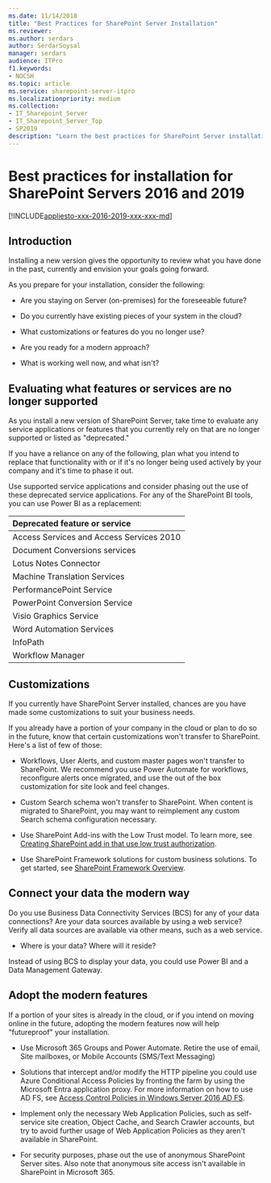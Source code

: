```yaml
---
ms.date: 11/14/2018
title: "Best Practices for SharePoint Server Installation"
ms.reviewer: 
ms.author: serdars
author: SerdarSoysal
manager: serdars
audience: ITPro
f1.keywords:
- NOCSH
ms.topic: article
ms.service: sharepoint-server-itpro
ms.localizationpriority: medium
ms.collection:
- IT_Sharepoint_Server
- IT_Sharepoint_Server_Top
- SP2019
description: "Learn the best practices for SharePoint Server installation and how it gets your servers ready for easy transition to the cloud."
---
```


# Best practices for installation for SharePoint Servers 2016 and 2019

[!INCLUDE[appliesto-xxx-2016-2019-xxx-xxx-md](../includes/appliesto-xxx-2016-2019-xxx-xxx-md.md)] 

## Introduction

Installing a new version gives the opportunity to review what you have done in the past, currently and envision your goals going forward.

As you prepare for your installation, consider the following:

- Are you staying on Server (on-premises) for the foreseeable future?  

- Do you currently have existing pieces of your system in the cloud?

- What customizations or features do you no longer use?

- Are you ready for a modern approach?

- What is working well now, and what isn't?

## Evaluating what features or services are no longer supported

As you install a new version of SharePoint Server, take time to evaluate any service applications or features that you currently rely on that are no longer supported or listed as "deprecated." 

If you have a reliance on any of the following, plan what you intend to replace that functionality with or if it's no longer being used actively by your company and it's time to phase it out.

Use supported service applications and consider phasing out the use of these deprecated service applications. For any of the SharePoint BI tools, you can use Power BI as a replacement:

|Deprecated feature or service|
|:-----|
|Access Services and Access Services 2010 |
|Document Conversions services|
|Lotus Notes Connector  |
|Machine Translation Services |
|PerformancePoint Service |
|PowerPoint Conversion Service |
|Visio Graphics Service  |
|Word Automation Services  |
|InfoPath |
|Workflow Manager |

## Customizations

If you currently have SharePoint Server installed, chances are you have made some customizations to suit your business needs. 

If you already have a portion of your company in the cloud or plan to do so in the future, know that certain customizations won't transfer to SharePoint. Here's a list of few of those:

- Workflows, User Alerts, and custom master pages won't transfer to SharePoint. We recommend you use Power Automate for workflows, reconfigure alerts once migrated, and use the out of the box customization for site look and feel changes.

- Custom Search schema won't transfer to SharePoint. When content is migrated to SharePoint, you may want to reimplement any custom Search schema configuration necessary.

- Use SharePoint Add-ins with the Low Trust model. To learn more, see [Creating SharePoint add in that use low trust authorization](/sharepoint/dev/sp-add-ins/creating-sharepoint-add-ins-that-use-low-trust-authorization).

- Use SharePoint Framework solutions for custom business solutions. To get started, see [SharePoint Framework Overview](/sharepoint/dev/spfx/sharepoint-framework-overview).

## Connect your data the modern way

Do you use Business Data Connectivity Services (BCS) for any of your data connections? Are your data sources available by using a web service? Verify all data sources are available via other means, such as a web service.

- Where is your data? Where will it reside?

Instead of using BCS to display your data, you could use Power BI and a Data Management Gateway.

## Adopt the modern features 

If a portion of your sites is already in the cloud, or if you intend on moving online in the future, adopting the modern features now will help "futureproof" your installation.

- Use Microsoft 365 Groups and Power Automate.   Retire the use of email, Site mailboxes, or Mobile Accounts (SMS/Text Messaging)

- Solutions that intercept and/or modify the HTTP pipeline you could use Azure Conditional Access Policies by fronting the farm by using the Microsoft Entra application proxy. For more information on how to use AD FS, see [Access Control Policies in Windows Server 2016 AD FS](/windows-server/identity/ad-fs/operations/access-control-policies-in-ad-fs).

- Implement only the necessary Web Application Policies, such as self-service site creation, Object Cache, and Search Crawler accounts, but try to avoid further usage of Web Application Policies as they aren't available in SharePoint.

- For security purposes, phase out the use of anonymous SharePoint Server sites. Also note that anonymous site access isn't available in SharePoint in Microsoft 365.
